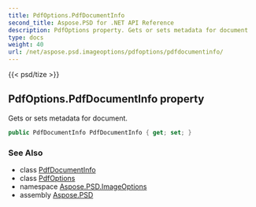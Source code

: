 ```yaml
---
title: PdfOptions.PdfDocumentInfo
second_title: Aspose.PSD for .NET API Reference
description: PdfOptions property. Gets or sets metadata for document
type: docs
weight: 40
url: /net/aspose.psd.imageoptions/pdfoptions/pdfdocumentinfo/
---
```

{{< psd/tize >}}
## PdfOptions.PdfDocumentInfo property

Gets or sets metadata for document.

```csharp
public PdfDocumentInfo PdfDocumentInfo { get; set; }
```

### See Also

* class [PdfDocumentInfo](../../../aspose.psd.fileformats.pdf/pdfdocumentinfo/)
* class [PdfOptions](../)
* namespace [Aspose.PSD.ImageOptions](../../pdfoptions/)
* assembly [Aspose.PSD](../../../)



